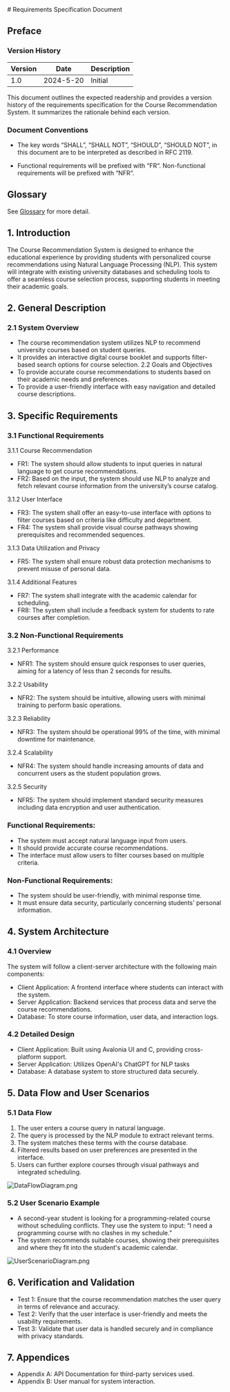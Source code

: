 <show-structure for="chapter" depth="2"/>
# Requirements Specification Document

## Preface

### Version History

| Version | Date      | Description |
|---------|-----------|-------------|
| 1.0     | 2024-5-20 | Initial     |

This document outlines the expected readership and provides a version history of the requirements specification for the Course
Recommendation System. It summarizes the rationale behind each version.

### Document Conventions

* The key words “SHALL”, “SHALL NOT”, “SHOULD”, “SHOULD NOT”, in this document are to be interpreted as described in RFC 2119.

* Functional requirements will be prefixed with “FR“. Non-functional requirements will be prefixed with “NFR“.

## Glossary

See [Glossary](Glossary.md#requirement-specification-document "Glossary for Requirement Specification Document") for more detail.

## 1. Introduction

The Course Recommendation System is designed to enhance the educational experience by providing students with personalized course
recommendations using Natural Language Processing (NLP). This system will integrate with existing university databases and scheduling tools
to offer a seamless course selection process, supporting students in meeting their academic goals.

## 2. General Description

### 2.1 System Overview

* The course recommendation system utilizes NLP to recommend university courses based on student queries.
* It provides an interactive digital course booklet and supports filter-based search options for course selection.
  2.2 Goals and Objectives
* To provide accurate course recommendations to students based on their academic needs and preferences.
* To provide a user-friendly interface with easy navigation and detailed course descriptions.

## 3. Specific Requirements

### 3.1 Functional Requirements

3.1.1 Course Recommendation

* FR1: The system should allow students to input queries in natural language to get course recommendations.
* FR2: Based on the input, the system should use NLP to analyze and fetch relevant course information from the university’s course catalog.

3.1.2 User Interface

* FR3: The system shall offer an easy-to-use interface with options to filter courses based on criteria like difficulty and department.
* FR4: The system shall provide visual course pathways showing prerequisites and recommended sequences.

3.1.3 Data Utilization and Privacy

* FR5: The system shall ensure robust data protection mechanisms to prevent misuse of personal data.

3.1.4 Additional Features

* FR7: The system shall integrate with the academic calendar for scheduling.
* FR8: The system shall include a feedback system for students to rate courses after completion.

### 3.2 Non-Functional Requirements

3.2.1 Performance

* NFR1: The system should ensure quick responses to user queries, aiming for a latency of less than 2 seconds for results.

3.2.2 Usability

* NFR2: The system should be intuitive, allowing users with minimal training to perform basic operations.

3.2.3 Reliability

* NFR3: The system should be operational 99% of the time, with minimal downtime for maintenance.

3.2.4 Scalability

* NFR4: The system should handle increasing amounts of data and concurrent users as the student population grows.

3.2.5 Security

* NFR5: The system should implement standard security measures including data encryption and user authentication.

### Functional Requirements:

* The system must accept natural language input from users.
* It should provide accurate course recommendations.
* The interface must allow users to filter courses based on multiple criteria.

### Non-Functional Requirements:

* The system should be user-friendly, with minimal response time.
* It must ensure data security, particularly concerning students' personal information.

## 4. System Architecture

### 4.1 Overview

The system will follow a client-server architecture with the following main components:

* Client Application: A frontend interface where students can interact with the system.
* Server Application: Backend services that process data and serve the course recommendations.
* Database: To store course information, user data, and interaction logs.

### 4.2 Detailed Design

* Client Application: Built using Avalonia UI and C, providing cross-platform support.
* Server Application: Utilizes OpenAI's ChatGPT for NLP tasks
* Database: A database system to store structured data securely.

## 5. Data Flow and User Scenarios

### 5.1 Data Flow

1. The user enters a course query in natural language.
2. The query is processed by the NLP module to extract relevant terms.
3. The system matches these terms with the course database.
4. Filtered results based on user preferences are presented in the interface.
5. Users can further explore courses through visual pathways and integrated scheduling.

![DataFlowDiagram.png](DataFlowDiagram.png)

### 5.2 User Scenario Example

* A second-year student is looking for a programming-related course without scheduling conflicts. They use the system to input: “I need a
  programming course with no clashes in my schedule.”
* The system recommends suitable courses, showing their prerequisites and where they fit into the student's academic calendar.

![UserScenarioDiagram.png](UserScenarioDiagram.png)

## 6. Verification and Validation

* Test 1: Ensure that the course recommendation matches the user query in terms of relevance and accuracy.
* Test 2: Verify that the user interface is user-friendly and meets the usability requirements.
* Test 3: Validate that user data is handled securely and in compliance with privacy standards.

## 7. Appendices

* Appendix A: API Documentation for third-party services used.
* Appendix B: User manual for system interaction.


